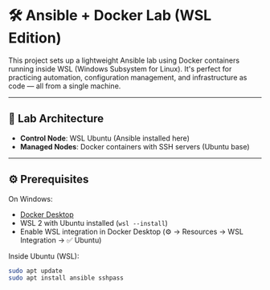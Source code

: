 # 🛠️ Ansible + Docker Lab (WSL Edition)

This project sets up a lightweight Ansible lab using Docker containers running inside WSL (Windows Subsystem for Linux). It's perfect for practicing automation, configuration management, and infrastructure as code — all from a single machine.

---

## 🚀 Lab Architecture

- **Control Node**: WSL Ubuntu (Ansible installed here)
- **Managed Nodes**: Docker containers with SSH servers (Ubuntu base)

---

## ⚙️ Prerequisites

On Windows:

- [Docker Desktop](https://www.docker.com/products/docker-desktop)
- WSL 2 with Ubuntu installed (`wsl --install`)
- Enable WSL integration in Docker Desktop (⚙️ → Resources → WSL Integration → ✅ Ubuntu)

Inside Ubuntu (WSL):

```bash
sudo apt update
sudo apt install ansible sshpass

